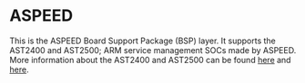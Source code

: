 ASPEED
================

This is the ASPEED Board Support Package (BSP) layer.  It supports the
AST2400 and AST2500; ARM service management SOCs made by ASPEED. More
information about the AST2400 and AST2500 can be found
[here](https://www.aspeedtech.com/products.php?fPath=20&rId=376)
and
[here](https://www.aspeedtech.com/products.php?fPath=20&rId=440).
